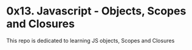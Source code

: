 # 0x13. Javascript - Objects, Scopes and Closures
This repo is dedicated to learning JS objects, Scopes and Closures
